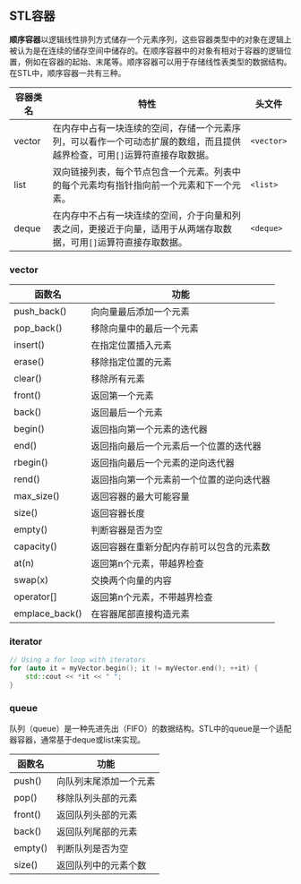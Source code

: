 ## STL容器

**顺序容器**以逻辑线性排列方式储存一个元素序列，这些容器类型中的对象在逻辑上被认为是在连续的储存空间中储存的。在顺序容器中的对象有相对于容器的逻辑位置，例如在容器的起始、末尾等。顺序容器可以用于存储线性表类型的数据结构。在STL中，顺序容器一共有三种。

| 容器类名 | 特性                                                         | 头文件     |
| -------- | ------------------------------------------------------------ | ---------- |
| vector   | 在内存中占有一块连续的空间，存储一个元素序列，可以看作一个可动态扩展的数组，而且提供越界检查，可用`[]`运算符直接存取数据。 | `<vector>` |
| list     | 双向链接列表，每个节点包含一个元素。列表中的每个元素均有指针指向前一个元素和下一个元素。 | `<list>`   |
| deque    | 在内存中不占有一块连续的空间，介于向量和列表之间，更接近于向量，适用于从两端存取数据，可用`[]`运算符直接存取数据。 | `<deque>`  |

### vector

| 函数名         | 功能                                     |
| -------------- | ---------------------------------------- |
| push_back()    | 向向量最后添加一个元素                   |
| pop_back()     | 移除向量中的最后一个元素                 |
| insert()       | 在指定位置插入元素                       |
| erase()        | 移除指定位置的元素                       |
| clear()        | 移除所有元素                             |
| front()        | 返回第一个元素                           |
| back()         | 返回最后一个元素                         |
| begin()        | 返回指向第一个元素的迭代器               |
| end()          | 返回指向最后一个元素后一个位置的迭代器   |
| rbegin()       | 返回指向最后一个元素的逆向迭代器         |
| rend()         | 返回指向第一个元素前一个位置的逆向迭代器 |
| max_size()     | 返回容器的最大可能容量                   |
| size()         | 返回容器长度                             |
| empty()        | 判断容器是否为空                         |
| capacity()     | 返回容器在重新分配内存前可以包含的元素数 |
| at(n)          | 返回第n个元素，带越界检查                |
| swap(x)        | 交换两个向量的内容                       |
| operator[]     | 返回第n个元素，不带越界检查              |
| emplace_back() | 在容器尾部直接构造元素                   |

### iterator

```c++
// Using a for loop with iterators
for (auto it = myVector.begin(); it != myVector.end(); ++it) {
    std::cout << *it << " ";
}
```



### queue

队列（queue）是一种先进先出（FIFO）的数据结构。STL中的queue是一个适配器容器，通常基于deque或list来实现。

| 函数名  | 功能                   |
| ------- | ---------------------- |
| push()  | 向队列末尾添加一个元素 |
| pop()   | 移除队列头部的元素     |
| front() | 返回队列头部的元素     |
| back()  | 返回队列尾部的元素     |
| empty() | 判断队列是否为空       |
| size()  | 返回队列中的元素个数   |